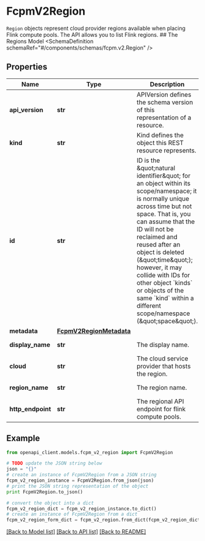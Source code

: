 # FcpmV2Region

`Region` objects represent cloud provider regions available when placing Flink compute pools. The API allows you to list Flink regions.   ## The Regions Model <SchemaDefinition schemaRef=\"#/components/schemas/fcpm.v2.Region\" />

## Properties
Name | Type | Description | Notes
------------ | ------------- | ------------- | -------------
**api_version** | **str** | APIVersion defines the schema version of this representation of a resource. | [optional] [readonly] 
**kind** | **str** | Kind defines the object this REST resource represents. | [optional] [readonly] 
**id** | **str** | ID is the \&quot;natural identifier\&quot; for an object within its scope/namespace; it is normally unique across time but not space. That is, you can assume that the ID will not be reclaimed and reused after an object is deleted (\&quot;time\&quot;); however, it may collide with IDs for other object &#x60;kinds&#x60; or objects of the same &#x60;kind&#x60; within a different scope/namespace (\&quot;space\&quot;). | [optional] [readonly] 
**metadata** | [**FcpmV2RegionMetadata**](FcpmV2RegionMetadata.md) |  | [optional] 
**display_name** | **str** | The display name. | [optional] [readonly] 
**cloud** | **str** | The cloud service provider that hosts the region. | [optional] [readonly] 
**region_name** | **str** | The region name. | [optional] [readonly] 
**http_endpoint** | **str** | The regional API endpoint for flink compute pools. | [optional] [readonly] 

## Example

```python
from openapi_client.models.fcpm_v2_region import FcpmV2Region

# TODO update the JSON string below
json = "{}"
# create an instance of FcpmV2Region from a JSON string
fcpm_v2_region_instance = FcpmV2Region.from_json(json)
# print the JSON string representation of the object
print FcpmV2Region.to_json()

# convert the object into a dict
fcpm_v2_region_dict = fcpm_v2_region_instance.to_dict()
# create an instance of FcpmV2Region from a dict
fcpm_v2_region_form_dict = fcpm_v2_region.from_dict(fcpm_v2_region_dict)
```
[[Back to Model list]](../ccloud/README.md#documentation-for-models) [[Back to API list]](../ccloud/README.md#documentation-for-api-endpoints) [[Back to README]](../ccloud/README.md)


